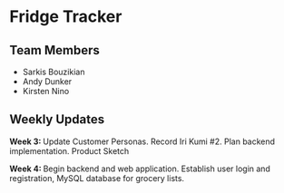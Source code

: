 # Fridge Tracker

## Team Members
- Sarkis Bouzikian
- Andy Dunker
- Kirsten Nino

## Weekly Updates

<strong>Week 3: </strong> Update Customer Personas. Record Iri Kumi #2. Plan backend implementation. Product Sketch

<strong>Week 4: </strong> Begin backend and web application. Establish user login and registration, MySQL database for grocery lists.